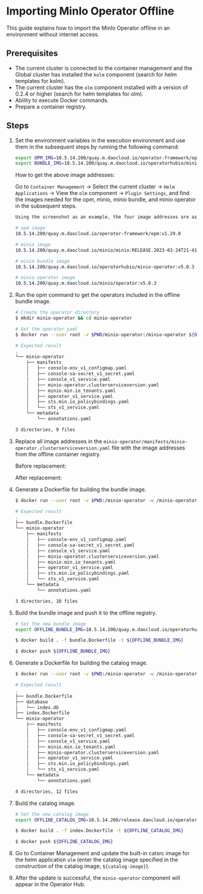 # Importing MinIo Operator Offline

This guide explains how to import the MinIo Operator offline in an environment without internet access.

## Prerequisites

- The current cluster is connected to the container management and the Global cluster has installed the `kolm` component (search for helm templates for kolm).
- The current cluster has the `olm` component installed with a version of 0.2.4 or higher (search for helm templates for olm).
- Ability to execute Docker commands.
- Prepare a container registry.

## Steps

1. Set the environment variables in the execution environment and use them in the subsequent steps by running the following command:

    ```bash
    export OPM_IMG=10.5.14.200/quay.m.daocloud.io/operator-framework/opm:v1.29.0 
    export BUNDLE_IMG=10.5.14.200/quay.m.daocloud.io/operatorhubio/minio-operator:v5.0.3 
    ```

    How to get the above image addresses:

    Go to `Container Management` -> Select the current cluster -> `Helm Applications` -> View the `olm` component -> `Plugin Settings`, and find the images needed for the opm, minio, minio bundle, and minio operator in the subsequent steps.


    ```bash
    Using the screenshot as an example, the four image addresses are as follows:

    # opm image
    10.5.14.200/quay.m.daocloud.io/operator-framework/opm:v1.29.0

    # minio image
    10.5.14.200/quay.m.daocloud.io/minio/minio:RELEASE.2023-03-24T21-41-23Z

    # minio bundle image
    10.5.14.200/quay.m.daocloud.io/operatorhubio/minio-operator:v5.0.3

    # minio operator image
    10.5.14.200/quay.m.daocloud.io/minio/operator:v5.0.3
    ```

2. Run the opm command to get the operators included in the offline bundle image.

    ```bash
    # Create the operator directory
    $ mkdir minio-operator && cd minio-operator 

    # Get the operator yaml
    $ docker run --user root -v $PWD/minio-operator:/minio-operator ${OPM_IMG} alpha bundle unpack --skip-tls-verify -v -d ${BUNDLE_IMG} -o ./minio-operator

    # Expected result
    .
    └── minio-operator
        ├── manifests
        │   ├── console-env_v1_configmap.yaml
        │   ├── console-sa-secret_v1_secret.yaml
        │   ├── console_v1_service.yaml
        │   ├── minio-operator.clusterserviceversion.yaml
        │   ├── minio.min.io_tenants.yaml
        │   ├── operator_v1_service.yaml
        │   ├── sts.min.io_policybindings.yaml
        │   └── sts_v1_service.yaml
        └── metadata
            └── annotations.yaml

    3 directories, 9 files
    ```

3. Replace all image addresses in the `minio-operator/manifests/minio-operator.clusterserviceversion.yaml` file with the image addresses from the offline container registry.

    Before replacement:


    After replacement:


4. Generate a Dockerfile for building the bundle image.

    ```bash
    $ docker run --user root -v $PWD:/minio-operator -w /minio-operator ${OPM_IMG} alpha bundle generate --channels stable,beta -d /minio-operator/minio-operator/manifests -e stable -p minio-operator  

    # Expected result
    .
    ├── bundle.Dockerfile
    └── minio-operator
        ├── manifests
        │   ├── console-env_v1_configmap.yaml
        │   ├── console-sa-secret_v1_secret.yaml
        │   ├── console_v1_service.yaml
        │   ├── minio-operator.clusterserviceversion.yaml
        │   ├── minio.min.io_tenants.yaml
        │   ├── operator_v1_service.yaml
        │   ├── sts.min.io_policybindings.yaml
        │   └── sts_v1_service.yaml
        └── metadata
            └── annotations.yaml

    3 directories, 10 files
    ```

5. Build the bundle image and push it to the offline registry.

    ```bash
    # Set the new bundle image
    export OFFLINE_BUNDLE_IMG=10.5.14.200/quay.m.daocloud.io/operatorhubio/minio-operator:v5.0.3-offline 

    $ docker build . -f bundle.Dockerfile -t ${OFFLINE_BUNDLE_IMG}  

    $ docker push ${OFFLINE_BUNDLE_IMG}
    ```

6. Generate a Dockerfile for building the catalog image.

    ```bash
    $ docker run --user root -v $PWD:/minio-operator -w /minio-operator ${OPM_IMG} index add  --bundles ${OFFLINE_BUNDLE_IMG} --generate --binary-image ${OPM_IMG} --skip-tls-verify

    # Expected result
    .
    ├── bundle.Dockerfile
    ├── database
    │   └── index.db
    ├── index.Dockerfile
    └── minio-operator
        ├── manifests
        │   ├── console-env_v1_configmap.yaml
        │   ├── console-sa-secret_v1_secret.yaml
        │   ├── console_v1_service.yaml
        │   ├── minio.min.io_tenants.yaml
        │   ├── minio-operator.clusterserviceversion.yaml
        │   ├── operator_v1_service.yaml
        │   ├── sts.min.io_policybindings.yaml
        │   └── sts_v1_service.yaml
        └── metadata
            └── annotations.yaml

    4 directories, 12 files
    ```

7. Build the catalog image.

    ```bash
    # Set the new catalog image  
    export OFFLINE_CATALOG_IMG=10.5.14.200/release.daocloud.io/operator-framework/system-operator-index:v0.1.0-offline

    $ docker build . -f index.Dockerfile -t ${OFFLINE_CATALOG_IMG}  

    $ docker push ${OFFLINE_CATALOG_IMG}
    ```

8. Go to Container Management and update the built-in catsrc image for the helm application `olm` (enter the catalog image specified in the construction of the catalog image, `${catalog-image}`).

9. After the update is successful, the `minio-operator` component will appear in the Operator Hub.

